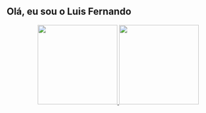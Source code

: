 ## Olá, eu sou o Luis Fernando

<div align=center>
<a href="https://github.com/luis-pelozo">
<img  height="180em" src="https://github-readme-stats.vercel.app/api/top-langs/?username=luis-pelozo&layout=compact&langs_count=7&theme=dracula"/>
<img height="180em" src="https://github-readme-stats.vercel.app/api?username=luis-pelozo&show_icons=true&theme=dracula&include_all_commits=true&count_private=true"/>
</div>

<!--
**luis-pelozo/luis-pelozo** is a ✨ _special_ ✨ repository because its `README.md` (this file) appears on your GitHub profile.

Here are some ideas to get you started:

- 🔭 I’m currently working on ...
- 🌱 I’m currently learning ...
- 👯 I’m looking to collaborate on ...
- 🤔 I’m looking for help with ...
- 💬 Ask me about ...
- 📫 How to reach me: ...
- 😄 Pronouns: ...
- ⚡ Fun fact: ...
-->
